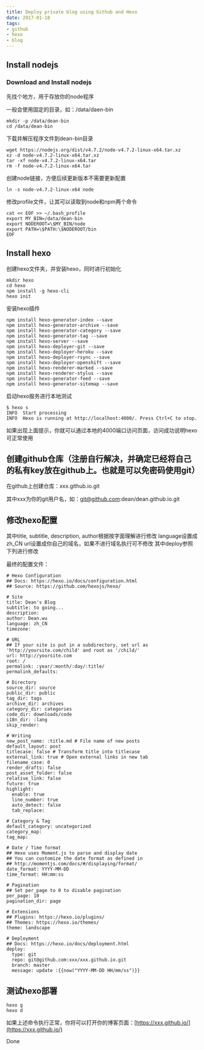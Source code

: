 ```yaml
---
title: Deploy private blog using Github and Hexo
date: 2017-01-18
tags:
- github
- hexo
- blog
---
```


## Install nodejs

### Download and Install nodejs

先找个地方，用于存放你的node程序

一般会使用固定的目录，如：/data/daen-bin

```
mkdir -p /data/dean-bin
cd /data/dean-bin
```

下载并解压程序文件到dean-bin目录

```
wget https://nodejs.org/dist/v4.7.2/node-v4.7.2-linux-x64.tar.xz
xz -d node-v4.7.2-linux-x64.tar.xz
tar -xf node-v4.7.2-linux-x64.tar
rm -f node-v4.7.2-linux-x64.tar
```

创建node链接，方便后续更新版本不需要更新配置

```
ln -s node-v4.7.2-linux-x64 node
```

修改profile文件，让其可以读取到node和npm两个命令

```
cat << EOF >> ~/.bash_profile
export MY_BIN=/data/dean-bin
export NODEROOT=\$MY_BIN/node
export PATH=\$PATH:\$NODEROOT/bin
EOF
```

## Install hexo

创建hexo文件夹，并安装hexo，同时进行初始化

```
mkdir hexo
cd hexo
npm install -g hexo-cli
hexo init
```

安装hexo插件

```
npm install hexo-generator-index --save
npm install hexo-generator-archive --save
npm install hexo-generator-category --save
npm install hexo-generator-tag --save
npm install hexo-server --save
npm install hexo-deployer-git --save
npm install hexo-deployer-heroku --save
npm install hexo-deployer-rsync --save
npm install hexo-deployer-openshift --save
npm install hexo-renderer-marked --save
npm install hexo-renderer-stylus --save
npm install hexo-generator-feed --save
npm install hexo-generator-sitemap --save
```

启动hexo服务进行本地测试

```
$ hexo s
INFO  Start processing
INFO  Hexo is running at http://localhost:4000/. Press Ctrl+C to stop.
```

如果出现上面提示，你就可以通过本地的4000端口访问页面，访问成功说明hexo可正常使用


## 创建github仓库（注册自行解决，并确定已经将自己的私有key放在github上。也就是可以免密码使用git）

在github上创建仓库：xxx.github.io.git

其中xxx为你的git用户名，如：git@github.com:dean/dean.github.io.git

## 修改hexo配置

其中title, subtitle, description, author根据按字面理解进行修改
language设置成zh_CN
url设置成你自己的域名，如果不进行域名执行可不修改
其中deploy参照下列进行修改

最终的配置文件：

```
# Hexo Configuration
## Docs: https://hexo.io/docs/configuration.html
## Source: https://github.com/hexojs/hexo/

# Site
title: Dean's Blog
subtitle: to going...
description:
author: Dean.wu
language: zh_CN
timezone:

# URL
## If your site is put in a subdirectory, set url as 'http://yoursite.com/child' and root as '/child/'
url: http://yoursite.com
root: /
permalink: :year/:month/:day/:title/
permalink_defaults:

# Directory
source_dir: source
public_dir: public
tag_dir: tags
archive_dir: archives
category_dir: categories
code_dir: downloads/code
i18n_dir: :lang
skip_render:

# Writing
new_post_name: :title.md # File name of new posts
default_layout: post
titlecase: false # Transform title into titlecase
external_link: true # Open external links in new tab
filename_case: 0
render_drafts: false
post_asset_folder: false
relative_link: false
future: true
highlight:
  enable: true
  line_number: true
  auto_detect: false
  tab_replace:

# Category & Tag
default_category: uncategorized
category_map:
tag_map:

# Date / Time format
## Hexo uses Moment.js to parse and display date
## You can customize the date format as defined in
## http://momentjs.com/docs/#/displaying/format/
date_format: YYYY-MM-DD
time_format: HH:mm:ss

# Pagination
## Set per_page to 0 to disable pagination
per_page: 10
pagination_dir: page

# Extensions
## Plugins: https://hexo.io/plugins/
## Themes: https://hexo.io/themes/
theme: landscape

# Deployment
## Docs: https://hexo.io/docs/deployment.html
deploy:
  type: git
  repo: git@github.com:xxx/xxx.github.io.git
  branch: master
  message: update :{{now("YYYY-MM-DD HH/mm/ss")}}
```

## 测试hexo部署

```
hexo g
hexo d
```

如果上述命令执行正常，你将可以打开你的博客页面：[https://xxx.github.io/](https://xxx.github.io/)

Done
